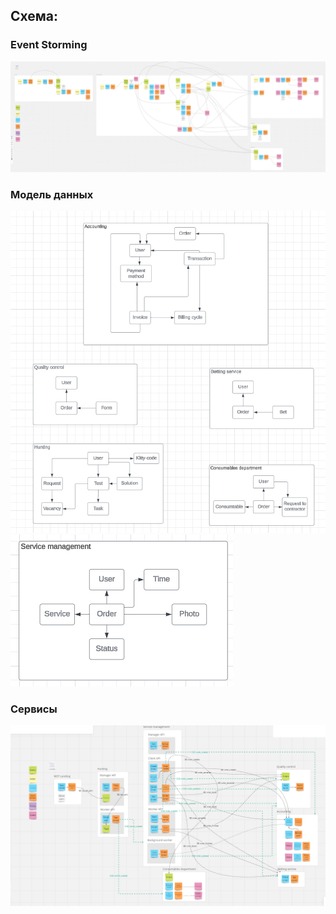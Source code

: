 ## Схема:
### Event Storming
![Event Storming](images/hw_1/ES.png)
### Модель данных
![Data Model](images/hw_0/DM_1.png)
![Data Model](images/hw_0/DM_2.png)
### Сервисы
![Services](images/hw_0/Services.png)
